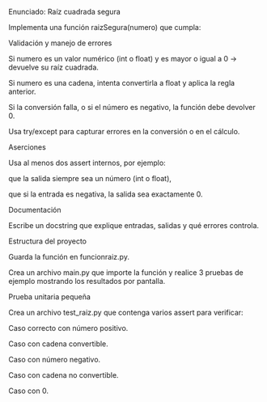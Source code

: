 Enunciado: Raíz cuadrada segura

Implementa una función raizSegura(numero) que cumpla:

Validación y manejo de errores

Si numero es un valor numérico (int o float) y es mayor o igual a 0 → devuelve su raíz cuadrada.

Si numero es una cadena, intenta convertirla a float y aplica la regla anterior.

Si la conversión falla, o si el número es negativo, la función debe devolver 0.

Usa try/except para capturar errores en la conversión o en el cálculo.

Aserciones

Usa al menos dos assert internos, por ejemplo:

que la salida siempre sea un número (int o float),

que si la entrada es negativa, la salida sea exactamente 0.

Documentación

Escribe un docstring que explique entradas, salidas y qué errores controla.

Estructura del proyecto

Guarda la función en funcionraiz.py.

Crea un archivo main.py que importe la función y realice 3 pruebas de ejemplo mostrando los resultados por pantalla.

Prueba unitaria pequeña

Crea un archivo test_raiz.py que contenga varios assert para verificar:

Caso correcto con número positivo.

Caso con cadena convertible.

Caso con número negativo.

Caso con cadena no convertible.

Caso con 0.